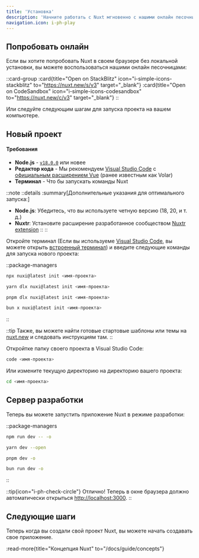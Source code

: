 ```yaml
---
title: 'Установка'
description: 'Начните работать с Nuxt мгновенно с нашими онлайн песочницами или запустите проект локально с помощью терминала.'
navigation.icon: i-ph-play
---
```


## Попробовать онлайн

Если вы хотите попробовать Nuxt в своем браузере без локальной установки, вы можете воспользоваться нашими онлайн песочницами:

::card-group
  :card{title="Open on StackBlitz" icon="i-simple-icons-stackblitz" to="https://nuxt.new/s/v3" target="_blank"}
  :card{title="Open on CodeSandbox" icon="i-simple-icons-codesandbox" to="https://nuxt.new/c/v3" target="_blank"}
::

Или следуйте следующим шагам для запуска проекта на вашем компьютере.

## Новый проект

<!-- TODO: need to fix upstream in nuxt/nuxt.com -->
<!-- markdownlint-disable-next-line MD001 -->
#### Требования

- **Node.js** - [`v18.0.0`](https://nodejs.org/en) или новее
- **Редактор кода** - Мы рекомендуем [Visual Studio Code](https://code.visualstudio.com/) с [официальным расширением Vue](https://marketplace.visualstudio.com/items?itemName=Vue.volar) (ранее известным как Volar)
- **Терминал** - Что бы запускать команды Nuxt

::note
  ::details
  :summary[Дополнительные указания для оптимального запуска:]
  - **Node.js**: Убедитесь, что вы используете четную версию (18, 20, и т. д.)
  - **Nuxtr**: Установите расширение разработанное сообществом [Nuxtr extension](https://marketplace.visualstudio.com/items?itemName=Nuxtr.nuxtr-vscode)
  ::
::

Откройте терминал (Если вы используеме [Visual Studio Code](https://code.visualstudio.com), вы можете открыть [встроенный терминал](https://code.visualstudio.com/docs/editor/integrated-terminal)) и введите следующие команды для запуска нового проекта:

::package-managers

```bash [npm]
npx nuxi@latest init <имя-проекта>
```

```bash [yarn]
yarn dlx nuxi@latest init <имя-проекта>
```

```bash [pnpm]
pnpm dlx nuxi@latest init <имя-проекта>
```

```bash [bun]
bun x nuxi@latest init <имя-проекта>
```

::

::tip
Также, вы можете найти готовые стартовые шаблоны или темы на [nuxt.new](https://nuxt.new) и следовать инструкциям там.
::

Откройтке папку своего проекта в Visual Studio Code:

```bash [Terminal]
code <имя-проекта>
```

Или измените текущую директорию на директорию вашего проекта:

```bash
cd <имя-проекта>
```

## Сервер разработки

Теперь вы можете запустить приложение Nuxt в режиме разработки:

::package-managers

```bash [npm]
npm run dev -- -o
```

```bash [yarn]
yarn dev --open
```

```bash [pnpm]
pnpm dev -o
```

```bash [bun]
bun run dev -o
```
::

::tip{icon="i-ph-check-circle"}
Отлично! Теперь в окне браузера должно автоматически открыться <http://localhost:3000>.
::

## Следующие шаги

Теперь когда вы создали свой проект Nuxt, вы можете начать создавать свое приложение.

:read-more{title="Концепция Nuxt" to="/docs/guide/concepts"}
